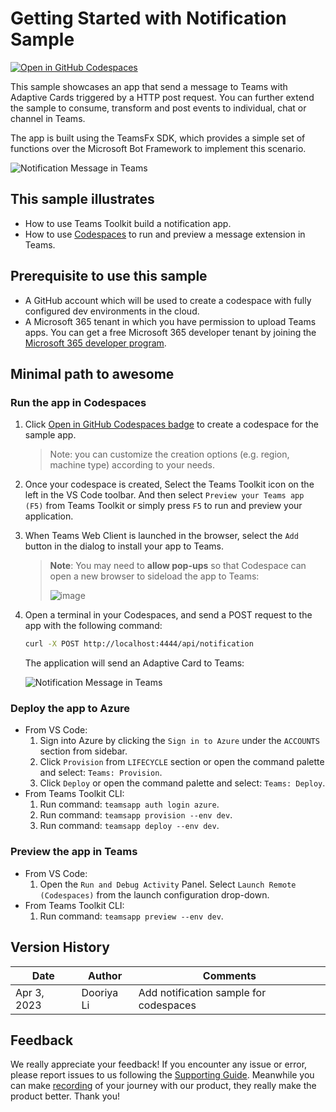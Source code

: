 # Getting Started with Notification Sample

[![Open in GitHub Codespaces](https://github.com/codespaces/badge.svg)](https://github.com/codespaces/new?hide_repo_select=true&ref=v3&repo=348288141&machine=basicLinux32gb&location=WestUs2&devcontainer_path=.devcontainer%2Fnotification-codespaces%2Fdevcontainer.json&resume=1)

This sample showcases an app that send a message to Teams with Adaptive Cards triggered by a HTTP post request. You can further extend the sample to consume, transform and post events to individual, chat or channel in Teams.

The app is built using the TeamsFx SDK, which provides a simple set of functions over the Microsoft Bot Framework to implement this scenario.

![Notification Message in Teams](https://user-images.githubusercontent.com/10163840/224254253-21b4dedd-1079-4cda-ac9e-cd3bce725702.png)

## This sample illustrates
- How to use Teams Toolkit build a notification app.
- How to use [Codespaces](https://github.com/features/codespaces) to run and preview a message extension in Teams.

## Prerequisite to use this sample
- A GitHub account which will be used to create a codespace with fully configured dev environments in the cloud. 
- A Microsoft 365 tenant in which you have permission to upload Teams apps. You can get a free Microsoft 365 developer tenant by joining the [Microsoft 365 developer program](https://developer.microsoft.com/en-us/microsoft-365/dev-program).

## Minimal path to awesome

### Run the app in Codespaces
1. Click [Open in GitHub Codespaces badge](#getting-started-with-notification-sample) to create a codespace for the sample app.

    > Note: you can customize the creation options (e.g. region, machine type) according to your needs.

1. Once your codespace is created, Select the Teams Toolkit icon on the left in the VS Code toolbar. And then select `Preview your Teams app (F5)` from Teams Toolkit or simply press `F5` to run and preview your application.

1. When Teams Web Client is launched in the browser, select the `Add` button in the dialog to install your app to Teams.

   > **Note**: You may need to **allow pop-ups** so that Codespace can open a new browser to sideload the app to Teams:
   >
   > ![image](https://user-images.githubusercontent.com/10163840/225506097-18d04d70-ea4c-4a10-bde4-9d38654a2e72.png)

1. Open a terminal in your Codespaces, and send a POST request to the app with the following command:
   ```bash
   curl -X POST http://localhost:4444/api/notification
   ```

   The application will send an Adaptive Card to Teams:

   ![Notification Message in Teams](https://user-images.githubusercontent.com/10163840/224254253-21b4dedd-1079-4cda-ac9e-cd3bce725702.png)

### Deploy the app to Azure
- From VS Code: 
    1. Sign into Azure by clicking the `Sign in to Azure` under the `ACCOUNTS` section from sidebar.
    1. Click `Provision` from `LIFECYCLE` section or open the command palette and select: `Teams: Provision`.
    1. Click `Deploy` or open the command palette and select: `Teams: Deploy`.
- From Teams Toolkit CLI:
    1. Run command: `teamsapp auth login azure`.
    1. Run command: `teamsapp provision --env dev`.
    1. Run command: `teamsapp deploy --env dev`.

### Preview the app in Teams
- From VS Code: 
    1. Open the `Run and Debug Activity` Panel. Select `Launch Remote (Codespaces)` from the launch configuration drop-down.
- From Teams Toolkit CLI:
    1. Run command: `teamsapp preview --env dev`.

## Version History
|Date| Author| Comments|
|---|---|---|
|Apr 3, 2023| Dooriya Li | Add notification sample for codespaces |

## Feedback
We really appreciate your feedback! If you encounter any issue or error, please report issues to us following the [Supporting Guide](https://github.com/OfficeDev/TeamsFx-Samples/blob/dev/SUPPORT.md). Meanwhile you can make [recording](https://aka.ms/teamsfx-record) of your journey with our product, they really make the product better. Thank you!
